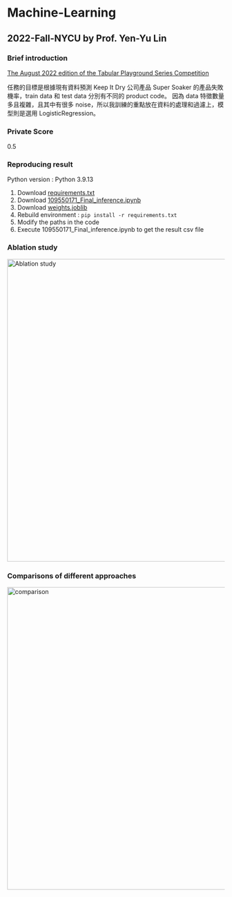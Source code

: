 # Machine-Learning
## 2022-Fall-NYCU by Prof. Yen-Yu Lin

### Brief introduction
[The August 2022 edition of the Tabular Playground Series Competition](https://www.kaggle.com/competitions/tabular-playground-series-aug-2022/overview)

任務的目標是根據現有資料預測 Keep It Dry 公司產品 Super Soaker 的產品失敗機率，train data 和 test data 分別有不同的 product code。
因為 data 特徵數量多且複雜，且其中有很多 noise，所以我訓練的重點放在資料的處理和過濾上，模型則是選用 LogisticRegression。

### Private Score
0.5

### Reproducing result
Python version : Python 3.9.13
1. Download [requirements.txt](https://github.com/moirachen1019/Machine-Learning/blob/main/Final_Project/requirements.txt)
2. Download [109550171_Final_inference.ipynb](https://github.com/moirachen1019/Machine-Learning/blob/main/Final_Project/109550171_Final_inference.ipynb)
3. Download [weights.joblib](https://reurl.cc/NGM97x)
4. Rebuild environment : `pip install -r requirements.txt`
5. Modify the paths in the code
6. Execute 109550171_Final_inference.ipynb to get the result csv file

### Ablation study
<img src="https://user-images.githubusercontent.com/86610644/211272853-5c161d21-47f7-460a-8ad4-c2ffe077f841.png" alt="Ablation study" width="700"/>

### Comparisons of different approaches
<img src="https://user-images.githubusercontent.com/86610644/211272853-5c161d21-47f7-460a-8ad4-c2ffe077f841.png" alt="comparison" width="700"/>
